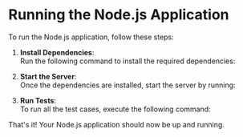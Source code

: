 # Running the Node.js Application

To run the Node.js application, follow these steps:

1. **Install Dependencies**:  
   Run the following command to install the required dependencies:

2. **Start the Server**:  
Once the dependencies are installed, start the server by running:

3. **Run Tests**:  
To run all the test cases, execute the following command:

That's it! Your Node.js application should now be up and running.
